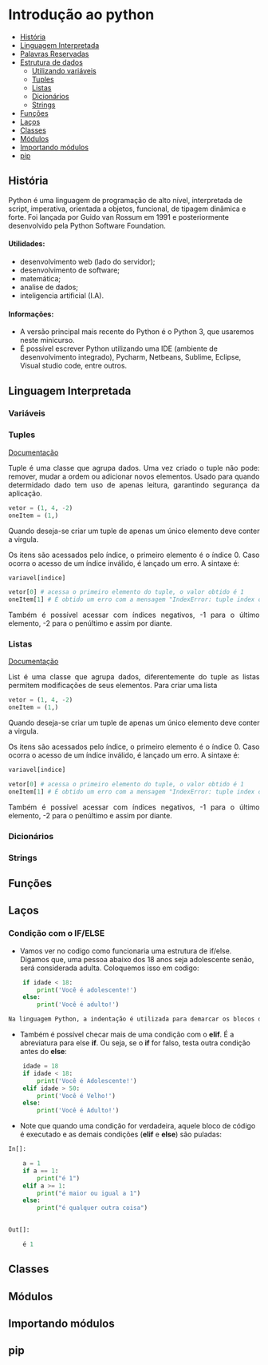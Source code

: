 # Introdução ao python

- [História](#história)
- [Linguagem Interpretada](#linguagem-interpretada)
- [Palavras Reservadas](#)
- [Estrutura de dados](#estrutura-de-dados)
  - [Utilizando variáveis](#variáveis)
  - [Tuples](#tuples)
  - [Listas](#listas)
  - [Dicionários](#dicionários)
  - [Strings](#strings)
- [Funções](#funções)
- [Laços](#laços)
- [Classes](#classes)
- [Módulos](#módulos)
- [Importando módulos](#importando-módulos)
- [pip](#pip)


## História

Python é uma linguagem de programação de alto nível, interpretada de script, imperativa, orientada a objetos, funcional, de tipagem dinâmica e forte. Foi lançada por Guido van Rossum em 1991 e posteriormente desenvolvido pela Python Software Foundation.

#### Utilidades:

- desenvolvimento web (lado do servidor);
- desenvolvimento de software;
- matemática;
- analise de dados;
- inteligencia artificial (I.A).

#### Informações: 

- A versão principal mais recente do Python é o Python 3, que usaremos neste minicurso. 
- É possível escrever Python utilizando uma IDE (ambiente de desenvolvimento integrado), Pycharm, Netbeans, Sublime, Eclipse, Visual studio code, entre outros.


## Linguagem Interpretada

<a name = "estrutura-de-dados"/>

### Variáveis
### Tuples
[Documentação](https://docs.python.org/3/library/stdtypes.html?highlight=tuples#tuple)
<p style='text-align: justify;'>Tuple é uma classe que agrupa dados. Uma vez criado o tuple não pode: remover, mudar a ordem ou adicionar novos elementos.
Usado para quando determidado dado tem uso de apenas leitura, garantindo segurança da aplicação.</p>

```python
vetor = (1, 4, -2)
oneItem = (1,)
```
<p style='text-align: justify;'> Quando deseja-se criar um tuple de apenas um único elemento deve conter a virgula. </p>

<p style='text-align: justify;'> Os itens são acessados pelo índice, o primeiro elemento é o índice 0. Caso ocorra o acesso de um índice inválido, é lançado um erro.
 A sintaxe é:</p>

```python
variavel[indice]
```

```python
vetor[0] # acessa o primeiro elemento do tuple, o valor obtido é 1
oneItem[1] # É obtido um erro com a mensagem "IndexError: tuple index out of range"
```
<p style='text-align: justify;'> Também é possível acessar com índices negativos, -1 para o último elemento, -2 para o penúltimo e assim por diante. </p>

### Listas

[Documentação](https://docs.python.org/3/library/stdtypes.html?highlight=list#list)
<p style='text-align: justify;'>List é uma classe que agrupa dados, diferentemente do tuple as listas permitem modificações de seus elementos. Para criar uma lista </p>

```python
vetor = (1, 4, -2)
oneItem = (1,)
```
<p style='text-align: justify;'> Quando deseja-se criar um tuple de apenas um único elemento deve conter a virgula. </p>

<p style='text-align: justify;'> Os itens são acessados pelo índice, o primeiro elemento é o índice 0. Caso ocorra o acesso de um índice inválido, é lançado um erro.
 A sintaxe é:</p>

```python
variavel[indice]
```

```python
vetor[0] # acessa o primeiro elemento do tuple, o valor obtido é 1
oneItem[1] # É obtido um erro com a mensagem "IndexError: tuple index out of range"
```
<p style='text-align: justify;'> Também é possível acessar com índices negativos, -1 para o último elemento, -2 para o penúltimo e assim por diante. </p>


### Dicionários
### Strings
## Funções
## Laços

### Condição com o IF/ELSE

- Vamos ver no codigo como funcionaria uma estrutura de if/else. Digamos que, uma pessoa abaixo dos 18 anos seja adolescente senão, será considerada adulta. Coloquemos isso em codigo:
```python
    if idade < 18:
        print('Você é adolescente!')
    else:
        print('Você é adulto!')

Na linguagem Python, a indentação é utilizada para demarcar os blocos de código, e são obrigatórios quando se usa estruturas de controle.
```

- Também é possível checar mais de uma condição com o __elif__. É a abreviatura para else __if__. Ou seja, se o __if__ for falso, testa outra condição antes do __else__:

```python
    idade = 18
    if idade < 18:
        print('Você é Adolescente!')
    elif idade > 50:
        print('Você é Velho!')
    else:
        print('Você é Adulto!')
```

- Note que quando uma condição for verdadeira, aquele bloco de código é executado e as demais condições (__elif__ e __else__) são puladas:

```python
In[]:

    a = 1
    if a == 1:
        print("é 1")
    elif a >= 1:
        print("é maior ou igual a 1")
    else:
        print("é qualquer outra coisa")
        
```

```python
Out[]:

    é 1
```

## Classes
## Módulos
## Importando módulos
## pip
